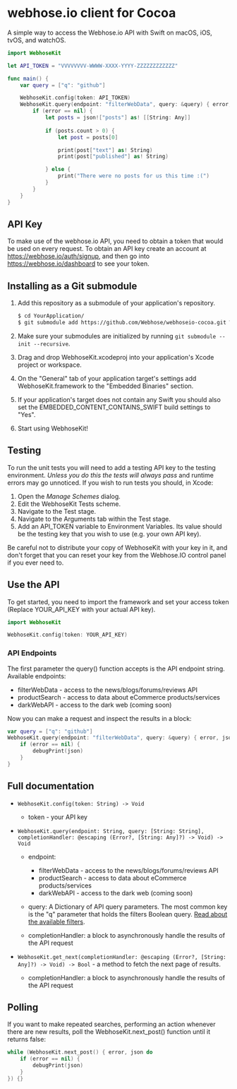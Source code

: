 
# webhose.io client for Cocoa

A simple way to access the Webhose.io API with Swift on macOS, iOS, tvOS, and watchOS.

```swift
import WebhoseKit

let API_TOKEN = "VVVVVVVV-WWWW-XXXX-YYYY-ZZZZZZZZZZZZ"

func main() {
    var query = ["q": "github"]

    WebhoseKit.config(token: API_TOKEN)
    WebhoseKit.query(endpoint: "filterWebData", query: &query) { error, json do
        if (error == nil) {
            let posts = json!["posts"] as! [[String: Any]]
            
            if (posts.count > 0) {
                let post = posts[0]

                print(post["text"] as! String)
                print(post["published"] as! String)

            } else {
                print("There were no posts for us this time :(")
            }
        }
    }
}

```

## API Key

To make use of the webhose.io API, you need to obtain a token that would be used
on every request. To obtain an API key create an account at https://webhose.io/auth/signup,
and then go into https://webhose.io/dashboard to see your token.

## Installing as a Git submodule

1. Add this repository as a submodule of your application's repository.

   ```bash
   $ cd YourApplication/
   $ git submodule add https://github.com/Webhose/webhoseio-cocoa.git WebhoseKit

   ```

2. Make sure your submodules are initialized by running `git submodule --init --recursive`.

3. Drag and drop WebhoseKit.xcodeproj into your application's Xcode project or workspace.

4. On the "General" tab of your application target's settings add WebhoseKit.framework to
   the "Embedded Binaries" section.

5. If your application's target does not contain any Swift you should also set the
   EMBEDDED_CONTENT_CONTAINS_SWIFT build settings to "Yes".

6. Start using WebhoseKit!

## Testing

To run the unit tests you will need to add a testing API key to the testing environment.
_Unless you do this the tests will always pass_ and runtime errors may go unnoticed. If
you wish to run tests you should, in Xcode:

1. Open the _Manage Schemes_ dialog.
2. Edit the WebhoseKit Tests scheme.
3. Navigate to the Test stage.
4. Navigate to the Arguments tab within the Test stage.
5. Add an API_TOKEN variable to Environment Variables. Its value should be the testing
   key that you wish to use (e.g. your own API key).

Be careful not to distribute your copy of WebhoseKit with your key in it, and don't
forget that you can reset your key from the Webhose.IO control panel if you ever need to.

## Use the API

To get started, you need to import the framework and set your access token (Replace
YOUR_API_KEY with your actual API key).

```swift
import WebhoseKit

WebhoseKit.config(token: YOUR_API_KEY)

```

### API Endpoints

The first parameter the query() function accepts is the API endpoint string. Available
endpoints:

* filterWebData - access to the news/blogs/forums/reviews API
* productSearch - access to data about eCommerce products/services
* darkWebAPI    - access to the dark web (coming soon)

Now you can make a request and inspect the results in a block:

```swift
var query = ["q": "github"]
WebhoseKit.query(endpoint: "filterWebData", query: &query) { error, json do
    if (error == nil) {
        debugPrint(json)
    }
}

```

## Full documentation

* `WebhoseKit.config(token: String) -> Void`

    * token - your API key

* `WebhoseKit.query(endpoint: String, query: [String: String],
       completionHandler: @escaping (Error?, [String: Any]?) -> Void) -> Void`

    * endpoint:
        * filterWebData - access to the news/blogs/forums/reviews API
        * productSearch - access to data about eCommerce products/services
        * darkWebAPI - access to the dark web (coming soon)

    * query: A Dictionary of API query parameters. The most common key is the "q" parameter
             that holds the filters Boolean query.
             [Read about the available filters](https://webhose.io/documentation).

    * completionHandler: a block to asynchronously handle the results of the API request

* `WebhoseKit.get_next(completionHandler: @escaping (Error?, [String: Any]?) -> Void) -> Bool` - a method to fetch the next page of results.

    * completionHandler: a block to asynchronously handle the results of the API request

## Polling

If you want to make repeated searches, performing an action whenever there are new
results, poll the WebhoseKit.next_post() function until it returns false:

```swift
while (WebhoseKit.next_post() { error, json do
    if (error == nil) {
        debugPrint(json)
    }
}) {}

```
